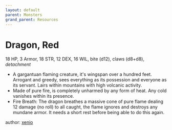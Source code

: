```yaml
---
layout: default
parent: Monsters
grand_parent: Resources
---
```

# Dragon, Red
18 HP, 3 Armor, 18 STR, 12 DEX, 16 WIL, bite (d12), claws (d8+d8), _detachment_  
- A gargantuan flaming creature, it's wingspan over a hundred feet. Arrogant and greedy, sees everything as its possession and everyone as its servant. Lairs within mountains with high volcanic activity.
- Made of pure fire, is completely unharmed by any form of heat. Any cold vanishes within its presence.
- Fire Breath: The dragon breathes a massive cone of pure flame dealing 12 damage (no roll) to all caught, the flame ignores and destroys any mundane armor. It needs a short rest before being able to do this again.

author: [xenio](https://xenioinabottle.blogspot.com)
